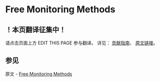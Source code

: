 # Free Monitoring Methods

## ！本页翻译征集中！

请点击页面上方 EDIT THIS PAGE 参与翻译。
详见：
[贡献指南]( https://github.com/JinMuInfo/MongoDB-Manual-zh/blob/master/CONTRIBUTING.md )、
[原文链接](  https://docs.mongodb.com/manual/reference/method/js-free-monitoring/  )。

## 参见

原文 - [Free Monitoring Methods]( https://docs.mongodb.com/manual/reference/method/js-free-monitoring/ )

